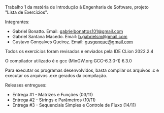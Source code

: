Trabalho 1 da matéria de Introdução à Engenharia de Software, projeto "Lista de Exercícios".

Integrantes:
- Gabriel Bonatto. Email: gabrielbonattos101@gmail.com
- Gabriel Santana Macedo. Email: b.gabrielsm@gmail.com
- Gustavo Gonçalves Queiroz. Email: gusgonque@gmail.com

Todos os exercícios foram revisados e enviados pela IDE CLion 2022.2.4

O compilador utilizado é o gcc (MinGW.org GCC-6.3.0-1) 6.3.0

Para executar os programas desenvolvidos, basta compilar os arquivos .c e executar os arquivos .exe gerados da compilação.

Releases entregues:
- Entrega #1 - Matrizes e Funções (03/11)
- Entrega #2 - Strings e Parâmetros (10/11)
- Entrega #3 - Sequenciais Simples e Controle de Fluxo (14/11)
